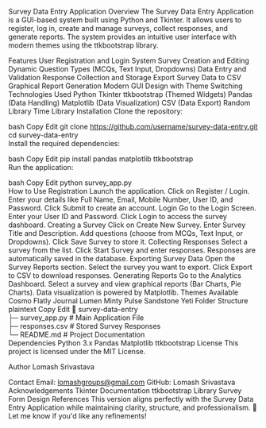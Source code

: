 Survey Data Entry Application
Overview
The Survey Data Entry Application is a GUI-based system built using Python and Tkinter. It allows users to register, log in, create and manage surveys, collect responses, and generate reports. The system provides an intuitive user interface with modern themes using the ttkbootstrap library.

Features
User Registration and Login System
Survey Creation and Editing
Dynamic Question Types (MCQs, Text Input, Dropdowns)
Data Entry and Validation
Response Collection and Storage
Export Survey Data to CSV
Graphical Report Generation
Modern GUI Design with Theme Switching
Technologies Used
Python
Tkinter
ttkbootstrap (Themed Widgets)
Pandas (Data Handling)
Matplotlib (Data Visualization)
CSV (Data Export)
Random Library
Time Library
Installation
Clone the repository:

bash
Copy
Edit
git clone https://github.com/username/survey-data-entry.git  
cd survey-data-entry  
Install the required dependencies:

bash
Copy
Edit
pip install pandas matplotlib ttkbootstrap  
Run the application:

bash
Copy
Edit
python survey_app.py  
How to Use
Registration
Launch the application.
Click on Register / Login.
Enter your details like Full Name, Email, Mobile Number, User ID, and Password.
Click Submit to create an account.
Login
Go to the Login Screen.
Enter your User ID and Password.
Click Login to access the survey dashboard.
Creating a Survey
Click on Create New Survey.
Enter Survey Title and Description.
Add questions (choose from MCQs, Text Input, or Dropdowns).
Click Save Survey to store it.
Collecting Responses
Select a survey from the list.
Click Start Survey and enter responses.
Responses are automatically saved in the database.
Exporting Survey Data
Open the Survey Reports section.
Select the survey you want to export.
Click Export to CSV to download responses.
Generating Reports
Go to the Analytics Dashboard.
Select a survey and view graphical reports (Bar Charts, Pie Charts).
Data visualization is powered by Matplotlib.
Themes Available
Cosmo
Flatly
Journal
Lumen
Minty
Pulse
Sandstone
Yeti
Folder Structure
plaintext
Copy
Edit
📂 survey-data-entry  
├─ survey_app.py         # Main Application File  
├─ responses.csv         # Stored Survey Responses  
└─ README.md             # Project Documentation  
Dependencies
Python 3.x
Pandas
Matplotlib
ttkbootstrap
License
This project is licensed under the MIT License.

Author
Lomash Srivastava

Contact
Email: lomashgroups@gmail.com
GitHub: Lomash Srivastava
Acknowledgements
Tkinter Documentation
ttkbootstrap Library
Survey Form Design References
This version aligns perfectly with the Survey Data Entry Application while maintaining clarity, structure, and professionalism. 🚀 Let me know if you'd like any refinements!

